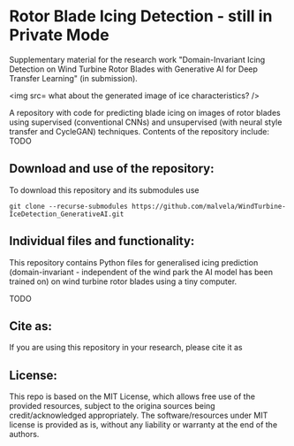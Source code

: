 # Rotor Blade Icing Detection - still in Private Mode
Supplementary material for the research work "Domain-Invariant Icing Detection on Wind Turbine Rotor Blades with Generative AI for Deep Transfer Learning" (in submission).

<img src= what about the generated image of ice characteristics? />

A repository with code for predicting blade icing on images of rotor blades using supervised (conventional CNNs) and unsupervised (with neural style transfer and CycleGAN) techniques.
Contents of the repository include:
TODO

## Download and use of the repository:
To download this repository and its submodules use

    git clone --recurse-submodules https://github.com/malvela/WindTurbine-IceDetection_GenerativeAI.git

## Individual files and functionality:
This repository contains Python files for generalised icing prediction (domain-invariant - independent of the wind park the AI model has been trained on) on wind turbine rotor blades using a tiny computer.

TODO

## Cite as:

If you are using this repository in your research, please cite it as
## License:

This repo is based on the MIT License, which allows free use of the provided resources, subject to the origina sources being credit/acknowledged appropriately. The software/resources under MIT license is provided as is, without any liability or warranty at the end of the authors.
